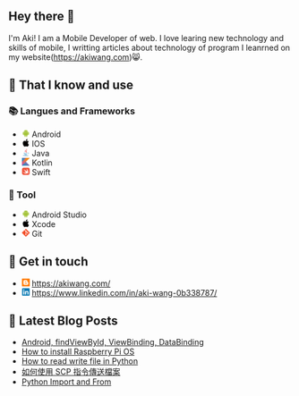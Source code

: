 ## Hey there 👋
I'm Aki! I am a Mobile Developer of web. I love learing new technology and skills of mobile, I writting articles about technology of program I leanrned on my website(https://akiwang.com)😸.

## 🧠 That I know and use
### 📚 Langues and Frameworks
- <img width="14px" src="img/icons/android/android-original.svg"/> Android
- <img width="14px" src="img/icons/apple/apple-original.svg"/> IOS
- <img width="14px" src="img/icons/java/java-original.svg"/> Java
- <img width="14px" src="img/icons/kotlin/kotlin-original.svg"/> Kotlin
- <img width="14px" src="img/icons/swift/swift-original.svg"/> Swift

### 🔧 Tool
- <img width="14px" src="img/icons/android/android-original.svg"/> Android Studio
- <img width="14px" src="img/icons/apple/apple-original.svg"/> Xcode
- <img width="14px" src="img/icons/git/git-original.svg"/> Git

## 🔗 Get in touch
- <img width="14px" src="img/blogger.svg"/> https://akiwang.com/
- <img width="14px" src="img/icons/linkedin/linkedin-original.svg"/> https://www.linkedin.com/in/aki-wang-0b338787/


## 📕 Latest Blog Posts
<!-- BLOG-POST-LIST:START -->
- [Android, findViewById, ViewBinding, DataBinding](https://akiwang.com/blog/20210314_how_to_find_view_/)
- [How to install Raspberry Pi OS](https://akiwang.com/blog/20201224_how_to_install_raspberry_pi_os/)
- [How to read write file in Python](https://akiwang.com/blog/20201211_python_how_to_read_file/)
- [如何使用 SCP 指令傳送檔案](https://akiwang.com/blog/20201210_send_file_to_remore/)
- [Python Import and From](https://akiwang.com/blog/20201120_python_import/)
<!-- BLOG-POST-LIST:END -->